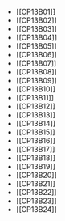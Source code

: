 - [[CP13B01]]
- [[CP13B02]]
- [[CP13B03]]
- [[CP13B04]]
- [[CP13B05]]
- [[CP13B06]]
- [[CP13B07]]
- [[CP13B08]]
- [[CP13B09]]
- [[CP13B10]]
- [[CP13B11]]
- [[CP13B12]]
- [[CP13B13]]
- [[CP13B14]]
- [[CP13B15]]
- [[CP13B16]]
- [[CP13B17]]
- [[CP13B18]]
- [[CP13B19]]
- [[CP13B20]]
- [[CP13B21]]
- [[CP13B22]]
- [[CP13B23]]
- [[CP13B24]]